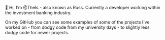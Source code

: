 👋 Hi, I’m @Thels - also known as Ross. Currently a developer working within the investment banking industry.

On my GitHub you can see some examples of some of the projects I've worked on - from dodgy code from my university days - to slightly less dodgy code for newer projects.
